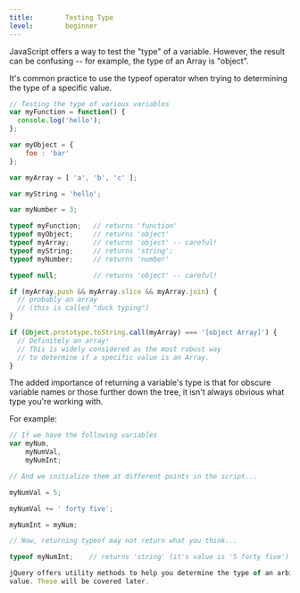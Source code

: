 ```yaml
---
title:        Testing Type
level:        beginner
---
```


JavaScript offers a way to test the "type" of a variable. However, the result
can be confusing -- for example, the type of an Array is "object".

It's common practice to use the typeof operator when trying to determining the
type of a specific value.

``` js 
// Testing the type of various variables
var myFunction = function() {
  console.log('hello');
};

var myObject = {
	foo : 'bar'
};

var myArray = [ 'a', 'b', 'c' ];

var myString = 'hello';

var myNumber = 3;

typeof myFunction;   // returns 'function'
typeof myObject;     // returns 'object'
typeof myArray;      // returns 'object' -- careful!
typeof myString;     // returns 'string';
typeof myNumber;     // returns 'number'

typeof null;         // returns 'object' -- careful!

if (myArray.push && myArray.slice && myArray.join) {
  // probably an array
  // (this is called "duck typing")
}

if (Object.prototype.toString.call(myArray) === '[object Array]') {
  // Definitely an array!
  // This is widely considered as the most robust way
  // to determine if a specific value is an Array.
}
```

The added importance of returning a variable's type is that for obscure variable names or those further down the tree, it isn't always obvious what type you're working with.

For example:

``` js 
// If we have the following variables
var myNum,
	myNumVal,
	myNumInt;

// And we initialize them at different points in the script...

myNumVal = 5;

myNumVal += ' forty five';

myNumInt = myNum;

// Now, returning typeof may not return what you think...

typeof myNumInt;	// returns 'string' (it's value is '5 forty five')

jQuery offers utility methods to help you determine the type of an arbitrary
value. These will be covered later.
